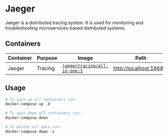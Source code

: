 # Jaeger

Jaeger is a distributed tracing system. It is used for monitoring and troubleshooting microservices-based distributed systems.

## Containers

|Container|Purpose|Image|Path|
|-|-|-|-|
|Jaeger|Tracing|[`jaegertracing/all-in-one:1`](https://hub.docker.com/r/jaegertracing/all-in-one)|<http://localhost:16686/>|

## Usage

```powershell
# To spin up all containers run:
docker-compose up -d

# To spin down all containers run:
docker-compose down

# To delete all data run:
docker-compose down -v
```
